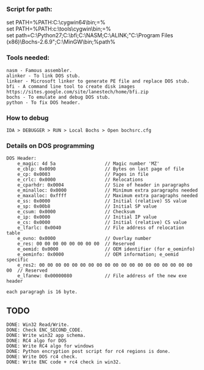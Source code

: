 ### Script for path:

set PATH=%PATH:C:\cygwin64\bin;=%  
set PATH=%PATH:c:\tools\cygwin\bin;=%  
set path=C:\Python27;C:\bfi;C:\NASM;C:\ALINK;"C:\Program Files (x86)\Bochs-2.6.9";C:\MinGW\bin;%path%  

### Tools needed:

    nasm - Famous assembler.
    alinker - To link DOS stub.
    linker - Microsoft linker to generate PE file and replace DOS stub.
    bfi - A command line tool to create disk images https://sites.google.com/site/lanestech/home/bfi.zip
    bochs - To emulate and debug DOS stub.
    python - To fix DOS header.

### How to debug
    IDA > DEBUGGER > RUN > Local Bochs > Open bochsrc.cfg



### Details on DOS programming
    
    DOS Header:
        e_magic: 4d 5a                  // Magic number 'MZ'
        e_cblp: 0x0090                  // Bytes on last page of file
        e_cp: 0x0003                    // Pages in file
        e_crlc: 0x0000                  // Relocations
        e_cparhdr: 0x0004               // Size of header in paragraphs
        e_minalloc: 0x0000              // Minimum extra paragraphs needed
        e_maxalloc: 0xffff              // Maximum extra paragraphs needed
        e_ss: 0x0000                    // Initial (relative) SS value
        e_sp: 0x00b8                    // Initial SP value
        e_csum: 0x0000                  // Checksum
        e_ip: 0x0000                    // Initial IP value
        e_cs: 0x0000                    // Initial (relative) CS value
        e_lfarlc: 0x0040                // File address of relocation table
        e_ovno: 0x0000                  // Overlay number
        e_res: 00 00 00 00 00 00 00 00  // Reserved
        e_oemid: 0x0000                 // OEM identifier (for e_oeminfo)
        e_oeminfo: 0x0000               // OEM information; e_oemid specific
        e_res2: 00 00 00 00 00 00 00 00 00 00 00 00 00 00 00 00 00 00 00 00  // Reserved
        e_lfanew: 0x00000080            // File address of the new exe header
    
    each paragragh is 16 byte.


##  TODO

    DONE: Win32 Read/Write.
    DONE: Check ENC_SECOND_CODE.
    DONE: Write win32 app schema.
    DONE: RC4 algo for DOS
    DONE: Write RC4 algo for windows
    DONE: Python encryption post script for rc4 regions is done.
    DONE: Write DOS rc4 check.
    DONE: Write ENC code + rc4 check in win32.
